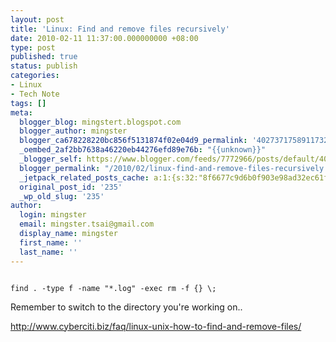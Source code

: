 ```yaml
---
layout: post
title: 'Linux: Find and remove files recursively'
date: 2010-02-11 11:37:00.000000000 +08:00
type: post
published: true
status: publish
categories:
- Linux
- Tech Note
tags: []
meta:
  blogger_blog: mingstert.blogspot.com
  blogger_author: mingster
  blogger_ca678228220bc856f5131874f02e04d9_permalink: '4027371758911732860'
  _oembed_2af2bb7638a46220eb44276efd89e76b: "{{unknown}}"
  _blogger_self: https://www.blogger.com/feeds/7772966/posts/default/4027371758911732860
  blogger_permalink: "/2010/02/linux-find-and-remove-files-recursively.html"
  _jetpack_related_posts_cache: a:1:{s:32:"8f6677c9d6b0f903e98ad32ec61f8deb";a:2:{s:7:"expires";i:1456004071;s:7:"payload";a:3:{i:0;a:1:{s:2:"id";i:255;}i:1;a:1:{s:2:"id";i:221;}i:2;a:1:{s:2:"id";i:353;}}}}
  original_post_id: '235'
  _wp_old_slug: '235'
author:
  login: mingster
  email: mingster.tsai@gmail.com
  display_name: mingster
  first_name: ''
  last_name: ''
---
```

<p><code><br />find . -type f -name "*.log" -exec rm -f {} \;<br /></code></p>
<p>Remember to switch to the directory you're working on..</p>
<p><a href="http://www.cyberciti.biz/faq/linux-unix-how-to-find-and-remove-files/">http://www.cyberciti.biz/faq/linux-unix-how-to-find-and-remove-files/</a></p>

